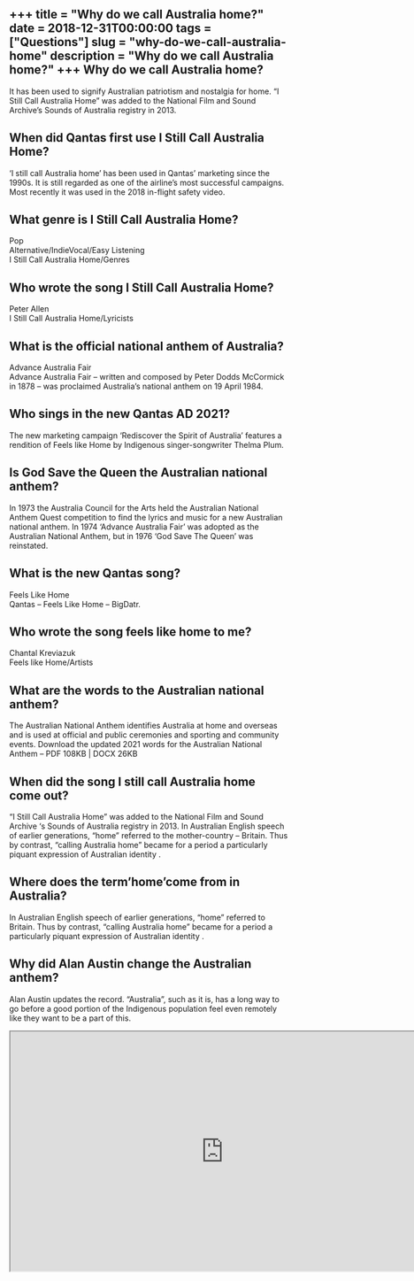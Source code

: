 +++
title = "Why do we call Australia home?"
date = 2018-12-31T00:00:00
tags = ["Questions"]
slug = "why-do-we-call-australia-home"
description = "Why do we call Australia home?"
+++
Why do we call Australia home?
------------------------------

It has been used to signify Australian patriotism and nostalgia for home. “I Still Call Australia Home” was added to the National Film and Sound Archive’s Sounds of Australia registry in 2013.

When did Qantas first use I Still Call Australia Home?
------------------------------------------------------

‘I still call Australia home’ has been used in Qantas’ marketing since the 1990s. It is still regarded as one of the airline’s most successful campaigns. Most recently it was used in the 2018 in-flight safety video.

What genre is I Still Call Australia Home?
------------------------------------------

 Pop  
Alternative/IndieVocal/Easy Listening  
I Still Call Australia Home/Genres

Who wrote the song I Still Call Australia Home?
-----------------------------------------------

Peter Allen  
I Still Call Australia Home/Lyricists

What is the official national anthem of Australia?
--------------------------------------------------

Advance Australia Fair  
Advance Australia Fair – written and composed by Peter Dodds McCormick in 1878 – was proclaimed Australia’s national anthem on 19 April 1984.

Who sings in the new Qantas AD 2021?
------------------------------------

The new marketing campaign ‘Rediscover the Spirit of Australia’ features a rendition of Feels like Home by Indigenous singer-songwriter Thelma Plum.

Is God Save the Queen the Australian national anthem?
-----------------------------------------------------

In 1973 the Australia Council for the Arts held the Australian National Anthem Quest competition to find the lyrics and music for a new Australian national anthem. In 1974 ‘Advance Australia Fair’ was adopted as the Australian National Anthem, but in 1976 ‘God Save The Queen’ was reinstated.

What is the new Qantas song?
----------------------------

Feels Like Home  
Qantas – Feels Like Home – BigDatr.

Who wrote the song feels like home to me?
-----------------------------------------

Chantal Kreviazuk  
Feels like Home/Artists

What are the words to the Australian national anthem?
-----------------------------------------------------

The Australian National Anthem identifies Australia at home and overseas and is used at official and public ceremonies and sporting and community events. Download the updated 2021 words for the Australian National Anthem – PDF 108KB | DOCX 26KB

When did the song I still call Australia home come out?
-------------------------------------------------------

“I Still Call Australia Home” was added to the National Film and Sound Archive ‘s Sounds of Australia registry in 2013. In Australian English speech of earlier generations, “home” referred to the mother-country – Britain. Thus by contrast, “calling Australia home” became for a period a particularly piquant expression of Australian identity .

Where does the term’home’come from in Australia?
------------------------------------------------

In Australian English speech of earlier generations, “home” referred to Britain. Thus by contrast, “calling Australia home” became for a period a particularly piquant expression of Australian identity .

Why did Alan Austin change the Australian anthem?
-------------------------------------------------

Alan Austin updates the record. “Australia”, such as it is, has a long way to go before a good portion of the Indigenous population feel even remotely like they want to be a part of this.

<iframe allow="accelerometer; autoplay; clipboard-write; encrypted-media; gyroscope; picture-in-picture" allowfullscreen="" class="__youtube_prefs__  epyt-is-override  no-lazyload" data-no-lazy="1" data-origheight="433" data-origwidth="770" data-skipgform_ajax_framebjll="" height="433" id="_ytid_42613" loading="lazy" src="https://www.youtube.com/embed/hbGuqmaDgLA?enablejsapi=1&autoplay=0&cc_load_policy=0&cc_lang_pref=&iv_load_policy=1&loop=0&modestbranding=0&rel=1&fs=1&playsinline=0&autohide=2&theme=dark&color=red&controls=1&" title="YouTube player" width="770"></iframe>